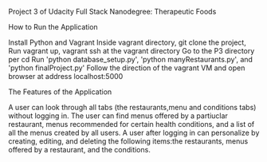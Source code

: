 Project 3 of Udacity Full Stack Nanodegree: Therapeutic Foods

How to Run the Application

Install Python and Vagrant
Inside vagrant directory, git clone the project,
Run vagrant up, vagrant ssh at the vagrant directory
Go to the P3 directory per cd
Run 'python database_setup.py', 'python manyRestaurants.py', and 'python finalProject.py'
Follow the direction of the vagrant VM and open browser at address localhost:5000

The Features of the Application

A user can look through all tabs (the restaurants,menu and conditions tabs) without logging in. The user can find menus offered by a partiuclar restaurant, menus recommended for certain health conditions, and a list of all the menus created by all users.
A user after logging in can personalize by creating, editing, and deleting the following items:the restaurants, menus offered by a restaurant, and the conditions.
